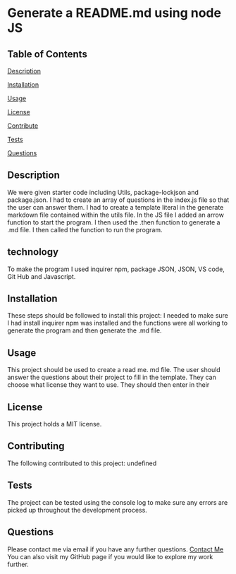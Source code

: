 # Generate a README.md using node JS
  
  ## Table of Contents
  [Description](#description)

  [Installation](#installation)

  [Usage](#usage)

  [License](#license)

  [Contribute](#contribute)
  
  [Tests](#tests)
  
  [Questions](#questions)
  
  ## Description
  We were given starter code including Utils, package-lockjson and package.json. I had to create an array of questions in the index.js file so that the user can answer them. I had to create a template literal in the generate markdown file contained within the utils file. In the JS file I added an arrow function to start the program. I then used the .then function to generate a .md file. I then called the function to run the program. 
  
  ## technology 
  To make the program I used inquirer npm, package JSON, JSON, VS code, Git Hub and Javascript. 
  
  ## Installation
  These steps should be followed to install this project: 
  I needed to make sure I had install inquirer npm was installed and the functions were all working to generate the program and then generate the .md file. 

  ## Usage
  This project should be used to create a read me. md file. 
  The user should answer the questions about their project to fill in the template. They can choose what license they want to use. They should then enter in their

  ## License
  This project holds a MIT license.

  ## Contributing
  The following contributed to this project: 
  undefined

  ## Tests
  The project can be tested using the console log to make sure any errors are picked up throughout the development process. 
  
  ## Questions
  Please contact me via email if you have any further questions.
  [Contact Me](mailto:ben.jervis@gmail.com)
  You can also visit my GitHub page if you would like to explore my work further.
  
 
